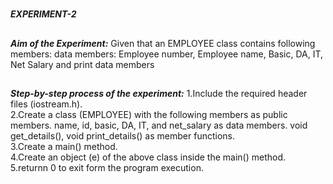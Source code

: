 #
**_EXPERIMENT-2_**
##
**_Aim of the Experiment:_**
Given that an EMPLOYEE class contains following members: data members:
Employee number, Employee name, Basic, DA, IT, Net Salary and print data
members

##
**_Step-by-step process of the experiment:_**
1.Include the required header files (iostream.h).<br/>
2.Create a class (EMPLOYEE) with the following members as public members.
name, id, basic, DA, IT, and net_salary as data members.
void get_details(), void print_details()  as member functions.<br/>
3.Create a main() method.<br/>
4.Create an object (e) of the above class inside the main() method.<br/>
5.returnn 0 to exit form the program execution.<br/>

